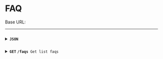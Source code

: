 # FAQ

Base URL:

---

#####

<details>
<summary><code><b>JSON</b></code></summary>

#####

```
{
  "title": "", // string, required
  "body_html": "", // string
  "handle": "", // string, required
  "page": "", // string
  "top": 0 // number
}
```

</details>

#####

<details>
<summary><code><b>GET</b></code> <code><b>/faqs</b> Get list faqs</code></summary>

##### Endpoint

```
/faqs?filters[app][uid]=native-translate&sort=top:desc&pagination[page]=1&pagination[pageSize]=20
```

##### Parameter

```
{
  "filters":{
    "app":{
      "uid":"native-translate"
    }
  },
  "sort":"top:desc",
  "pagination":{
    "page":"1",
    "pageSize":"20"
  }
}
```

##### Response

```
{
  "data": [
    {
      "id": 35,
      "attributes": {
        "title": "How to activate Language Selector app embed",
        "body_html": "How to activate Language Selector app embed",
        "handle": "how-to-activate-language-selector-app-embed",
        "createdAt": "2023-06-08T10:35:12.985Z",
        "updatedAt": "2023-06-09T04:48:20.815Z",
        "page": null,
        "top": 0,
        "order": null
      }
    }
  ],
  "meta": {
    "pagination": {
      "page": 1,
      "pageSize": 20,
      "pageCount": 1,
      "total": 1
    }
  }
}
```

</details>
